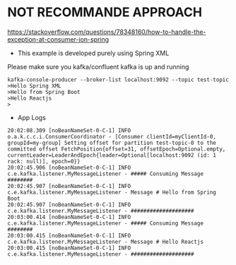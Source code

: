 # NOT RECOMMANDE APPROACH

https://stackoverflow.com/questions/78348160/how-to-handle-the-exception-at-consumer-ion-spring

- This example is developed purely using Spring XML

Please make sure you kafka/confluent kafka is up and running

```
kafka-console-producer --broker-list localhost:9092 --topic test-topic
>Hello Spring XML
>Hello from Spring Boot 
>Hello Reactjs 
>
```

- App Logs

```
20:02:08.309 [noBeanNameSet-0-C-1] INFO  o.a.k.c.c.i.ConsumerCoordinator - [Consumer clientId=myClientId-0, groupId=my-group] Setting offset for partition test-topic-0 to the committed offset FetchPosition{offset=31, offsetEpoch=Optional.empty, currentLeader=LeaderAndEpoch{leader=Optional[localhost:9092 (id: 1 rack: null)], epoch=0}}
20:02:45.906 [noBeanNameSet-0-C-1] INFO  c.e.kafka.listener.MyMessageListener - ##### Consuming Message ########
20:02:45.907 [noBeanNameSet-0-C-1] INFO  c.e.kafka.listener.MyMessageListener - Message # Hello from Spring Boot 
20:02:45.907 [noBeanNameSet-0-C-1] INFO  c.e.kafka.listener.MyMessageListener - ####################
20:03:00.414 [noBeanNameSet-0-C-1] INFO  c.e.kafka.listener.MyMessageListener - ##### Consuming Message ########
20:03:00.415 [noBeanNameSet-0-C-1] INFO  c.e.kafka.listener.MyMessageListener - Message # Hello Reactjs 
20:03:00.415 [noBeanNameSet-0-C-1] INFO  c.e.kafka.listener.MyMessageListener - ####################
```
